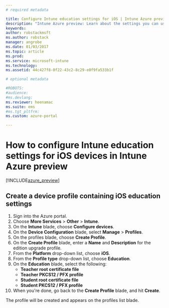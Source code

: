 ```yaml
---
# required metadata

title: Configure Intune education settings for iOS | Intune Azure preview | Microsoft Docs
description: "Intune Azure preview: Learn about the settings you can use to control education settings on iOS devices."
keywords:
author: robstackmsft
ms.author: robstack
manager: angrobe
ms.date: 01/03/2017
ms.topic: article
ms.prod:
ms.service: microsoft-intune
ms.technology:
ms.assetid: 44c427f8-0f22-43c2-8c29-e0f9fa533b1f

# optional metadata

#ROBOTS:
#audience:
#ms.devlang:
ms.reviewer: heenamac
ms.suite: ems
#ms.tgt_pltfrm:
ms.custom: azure-portal

---
```


# How to configure Intune education settings for iOS devices in Intune Azure preview

[!INCLUDE[azure_preview](../includes/azure_preview.md)]


## Create a device profile containing iOS education settings

1. Sign into the Azure portal.
2. Choose **More Services** > **Other** > **Intune**.
3. On the **Intune** blade, choose **Configure devices**.
2. On the **Device Configuration** blade, select **Manage** > **Profiles**.
3. On the profiles blade, choose **Create Profile**.
4. On the **Create Profile** blade, enter a **Name** and **Description** for the edition upgrade profile.
5. From the **Platform** drop-down list, choose **iOS**.
6. From the **Profile type** drop-down list, choose **Education**.
7. On the **Education** blade, select the following:
	- **Teacher root certificate file**
	- **Teacher PKCS12 / PFX profile**
	- **Student root certificate file**
	- **Student PKCS12 / PFX profile**
8. When you're done, go back to the **Create Profile** blade, and hit **Create**.

The profile will be created and appears on the profiles list blade.
